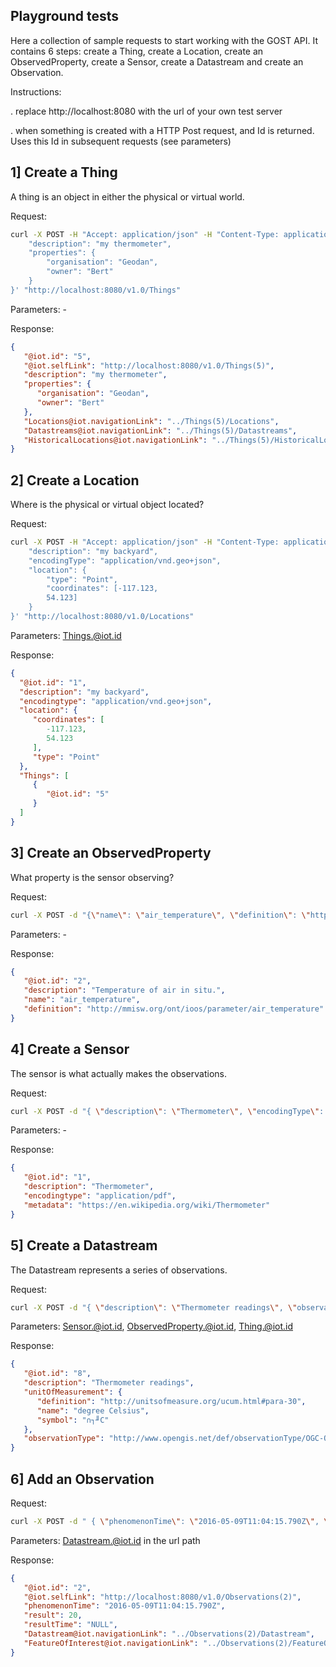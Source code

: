 ## Playground tests

Here a collection of sample requests to start working with the GOST API. It contains 6 steps: create a Thing, create a Location, create an ObservedProperty, create a Sensor, create a Datastream and create an Observation.

Instructions:

. replace http://localhost:8080 with the url of your own test server

. when something is created with a HTTP Post request, and Id is returned. Uses this Id in subsequent requests (see parameters)

## 1] Create a Thing

A thing is an object in either the physical or virtual world.

Request:

```sh
curl -X POST -H "Accept: application/json" -H "Content-Type: application/json"  -d '{
    "description": "my thermometer",
    "properties": {
        "organisation": "Geodan",
        "owner": "Bert"
    }
}' "http://localhost:8080/v1.0/Things"
```

Parameters: -

Response:
```json
{
   "@iot.id": "5",
   "@iot.selfLink": "http://localhost:8080/v1.0/Things(5)",
   "description": "my thermometer",
   "properties": {
      "organisation": "Geodan",
      "owner": "Bert"
   },
   "Locations@iot.navigationLink": "../Things(5)/Locations",
   "Datastreams@iot.navigationLink": "../Things(5)/Datastreams",
   "HistoricalLocations@iot.navigationLink": "../Things(5)/HistoricalLocations"
}
```

## 2] Create a Location

Where is the physical or virtual object located?

Request: 

```sh
curl -X POST -H "Accept: application/json" -H "Content-Type: application/json" -d '{
    "description": "my backyard",
    "encodingType": "application/vnd.geo+json",
    "location": {
        "type": "Point",
        "coordinates": [-117.123,
        54.123]
    }
}' "http://localhost:8080/v1.0/Locations"
```

Parameters: Things.@iot.id

Response:

```json
{
  "@iot.id": "1",
  "description": "my backyard",
  "encodingtype": "application/vnd.geo+json",
  "location": {
     "coordinates": [
        -117.123,
        54.123
     ],
     "type": "Point"
  },
  "Things": [
     {
        "@iot.id": "5"
     }
  ]
}
```

## 3] Create an ObservedProperty

What property is the sensor observing?

Request: 

```sh
curl -X POST -d "{\"name\": \"air_temperature\", \"definition\": \"http://mmisw.org/ont/ioos/parameter/air_temperature\", \"description\": \"Temperature of air in situ.\"}" --header "Content-Type:application/json" http://localhost:8080/v1.0/ObservedProperties
```

Parameters: -

Response:

```json
{
   "@iot.id": "2",
   "description": "Temperature of air in situ.",
   "name": "air_temperature",
   "definition": "http://mmisw.org/ont/ioos/parameter/air_temperature"
}
```

## 4] Create a Sensor

The sensor is what actually makes the observations. 

Request:

```sh
curl -X POST -d "{ \"description\": \"Thermometer\", \"encodingType\": \"application/pdf\", \"metadata\": \"https://en.wikipedia.org/wiki/Thermometer\" }" --header "Content-Type:application/json" http://localhost:8080/v1.0/Sensors
```

Parameters: -

Response:

```json
{
   "@iot.id": "1",
   "description": "Thermometer",
   "encodingtype": "application/pdf",
   "metadata": "https://en.wikipedia.org/wiki/Thermometer"
}
```

## 5] Create a Datastream

The Datastream represents a series of observations.

Request:

```sh
curl -X POST -d "{ \"description\": \"Thermometer readings\", \"observationType\": \"http://www.opengis.net/def/observationType/OGC-OM/2.0/OM_Measurement\", \"unitOfMeasurement\": { \"name\": \"degree Celsius\", \"symbol\": \"°C\", \"definition\": \"http://unitsofmeasure.org/ucum.html#para-30\" }, \"Sensor\": { \"@iot.id\": \"1\" }, \"ObservedProperty\": { \"@iot.id\": \"1\" }, \"Thing\": { \"@iot.id\": \"5\" } }" --header "Content-Type:application/json" http://localhost:8080/v1.0/Datastreams
```

Parameters: Sensor.@iot.id, ObservedProperty.@iot.id, Thing.@iot.id

Response:

```json
{
   "@iot.id": "8",
   "description": "Thermometer readings",
   "unitOfMeasurement": {
      "definition": "http://unitsofmeasure.org/ucum.html#para-30",
      "name": "degree Celsius",
      "symbol": "∩┐╜C"
   },
   "observationType": "http://www.opengis.net/def/observationType/OGC-OM/2.0/OM_Measurement"
}
```

## 6] Add an Observation

Request: 

```sh
curl -X POST -d " { \"phenomenonTime\": \"2016-05-09T11:04:15.790Z\", \"result\": 20 }" --header "Content-Type:application/json" http://localhost:8080/v1.0/Datastreams(1)/Observations
```

Parameters:
Datastream.@iot.id in the url path

Response:

```json
{
   "@iot.id": "2",
   "@iot.selfLink": "http://localhost:8080/v1.0/Observations(2)",
   "phenomenonTime": "2016-05-09T11:04:15.790Z",
   "result": 20,
   "resultTime": "NULL",
   "Datastream@iot.navigationLink": "../Observations(2)/Datastream",
   "FeatureOfInterest@iot.navigationLink": "../Observations(2)/FeatureOfInterest"
}
```
